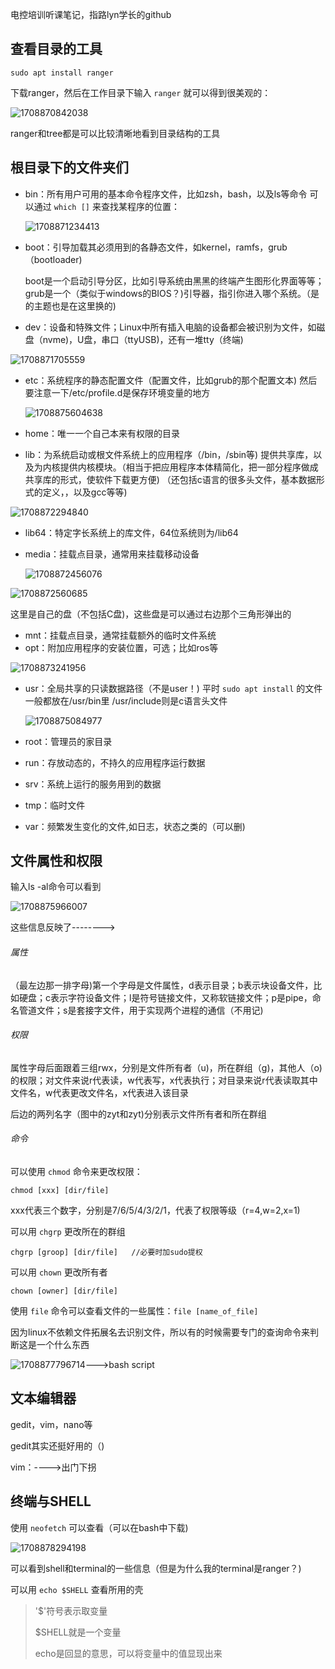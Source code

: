 电控培训听课笔记，指路lyn学长的github

## 查看目录的工具

```
sudo apt install ranger
```

下载ranger，然后在工作目录下输入 `ranger` 就可以得到很美观的：

![1708870842038](image/ubuntu听课笔记/1708870842038.png)

ranger和tree都是可以比较清晰地看到目录结构的工具

## 根目录下的文件夹们

* bin：所有用户可用的基本命令程序文件，比如zsh，bash，以及ls等命令
  可以通过 `which []` 来查找某程序的位置：

  ![1708871234413](image/ubuntu听课笔记/1708871234413.png)
* boot：引导加载其必须用到的各静态文件，如kernel，ramfs，grub（bootloader)

  boot是一个启动引导分区，比如引导系统由黑黑的终端产生图形化界面等等；grub是一个（类似于windows的BIOS？)引导器，指引你进入哪个系统。（是的主题也是在这里换的)
* dev：设备和特殊文件；Linux中所有插入电脑的设备都会被识别为文件，如磁盘（nvme)，U盘，串口（ttyUSB)，还有一堆tty（终端)

![1708871705559](image/ubuntu听课笔记/1708871705559.png)

* etc：系统程序的静态配置文件（配置文件，比如grub的那个配置文本)
  然后要注意一下/etc/profile.d是保存环境变量的地方

  ![1708875604638](image/ubuntu听课笔记/1708875604638.png)
* home：唯一一个自己本来有权限的目录
* lib：为系统启动或根文件系统上的应用程序（/bin，/sbin等) 提供共享库，以及为内核提供内核模块。（相当于把应用程序本体精简化，把一部分程序做成共享库的形式，使软件下载更方便)
  （还包括c语言的很多头文件，基本数据形式的定义，，以及gcc等等)

![1708872294840](image/ubuntu听课笔记/1708872294840.png)

* lib64：特定字长系统上的库文件，64位系统则为/lib64
* media：挂载点目录，通常用来挂载移动设备

  ![1708872456076](image/ubuntu听课笔记/1708872456076.png)

![1708872560685](image/ubuntu听课笔记/1708872560685.png)

这里是自己的盘（不包括C盘)，这些盘是可以通过右边那个三角形弹出的

* mnt：挂载点目录，通常挂载额外的临时文件系统
* opt：附加应用程序的安装位置，可选；比如ros等

![1708873241956](image/ubuntu听课笔记/1708873241956.png)

* usr：全局共享的只读数据路径（不是user！)
  平时 `sudo apt install` 的文件一般都放在/usr/bin里
  /usr/include则是c语言头文件

  ![1708875084977](image/ubuntu听课笔记/1708875084977.png)
* root：管理员的家目录
* run：存放动态的，不持久的应用程序运行数据
* srv：系统上运行的服务用到的数据
* tmp：临时文件
* var：频繁发生变化的文件,如日志，状态之类的（可以删)

## 文件属性和权限

输入ls -al命令可以看到

![1708875966007](image/ubuntu听课笔记/1708875966007.png)

这些信息反映了-------->

###### 属性

（最左边那一排字母)第一个字母是文件属性，d表示目录；b表示块设备文件，比如硬盘；c表示字符设备文件；l是符号链接文件，又称软链接文件；p是pipe，命名管道文件；s是套接字文件，用于实现两个进程的通信（不用记)

###### 权限

属性字母后面跟着三组rwx，分别是文件所有者（u)，所在群组（g)，其他人（o)的权限；对文件来说r代表读，w代表写，x代表执行；对目录来说r代表读取其中文件名，w代表更改文件名，x代表进入该目录

后边的两列名字（图中的zyt和zyt)分别表示文件所有者和所在群组

###### 命令

可以使用 `chmod` 命令来更改权限：

```
chmod [xxx] [dir/file]
```

xxx代表三个数字，分别是7/6/5/4/3/2/1，代表了权限等级（r=4,w=2,x=1)

可以用 `chgrp` 更改所在的群组

```
chgrp [groop] [dir/file]   //必要时加sudo提权
```

可以用 `chown` 更改所有者

```
chown [owner] [dir/file]
```


使用 `file` 命令可以查看文件的一些属性：`file [name_of_file]`

因为linux不依赖文件拓展名去识别文件，所以有的时候需要专门的查询命令来判断这是一个什么东西

![1708877796714](image/ubuntu听课笔记/1708877796714.png)--->bash script


## 文本编辑器

gedit，vim，nano等

gedit其实还挺好用的（)

vim：---->出门下拐



## 终端与SHELL

使用 `neofetch` 可以查看（可以在bash中下载)

![1708878294198](image/ubuntu听课笔记/1708878294198.png)

可以看到shell和terminal的一些信息（但是为什么我的terminal是ranger？)

可以用 `echo $SHELL` 查看所用的壳

> '$'符号表示取变量
>
> $SHELL就是一个变量
>
> echo是回显的意思，可以将变量中的值显现出来
